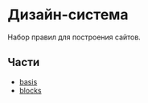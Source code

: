 # Дизайн-система

Набор правил для построения сайтов.

## Части

* [basis](https://github.com/constlab/sedona-basis)
* [blocks](https://github.com/constlab/sedona-blocks)
